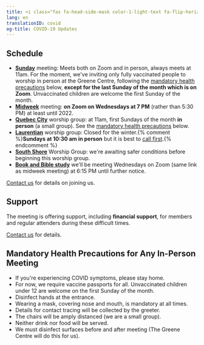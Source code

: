 ```yaml
---
title: <i class="fas fa-head-side-mask color-1-light-text fa-flip-horizontal"></i> COVID-19 Updates
lang: en
translationID: covid
og-title: COVID-19 Updates
---
```

## Schedule
* [**Sunday**](/directions) meeting: Meets both on Zoom and in person, always meets at 11am. For the moment, we've inviting only fully vaccinated people to worship in person at the Greene Centre, following the [mandatory health precautions](#precautions) below, **except for the last Sunday of the month which is on Zoom**. Unvaccinated children are welcome the first Sunday of the month.
* [**Midweek**](/midweek) meeting: **on Zoom on Wednesdays at 7 PM** (rather than 5:30 PM) at least until 2022.
* [**Quebec City**](/qc) worship group: at 11am, first Sundays of the month **in person** (a small group). See the [mandatory health precautions](#precautions) below.
* [**Laurentian**](/laurentians) worship group: Closed for the winter.{% comment %}**Sundays at 10:30 am in person** but it is best to [call first](/laurentians#contact).{% endcomment %}
* [**South Shore**](/south_shore) Worship Group: we're awaiting safer conditions before beginning this worship group.
* [**Book and Bible study**](/new_attender/book_bible) we'll be meeting Wednesdays on Zoom (same link as midweek meeting) at 6:15 PM until further notice.

[Contact us](/contact.html) for details on joining us.

## Support
The meeting is offering support, including **financial support**, for members and regular attenders during these difficult times. 

[Contact us](/contact.html) for details.

## Mandatory Health Precautions for Any In-Person Meeting <span class="stanchor"><a name="precautions"></a></span>
* If you're experiencing COVID symptoms, please stay home.
* For now, we require vaccine passports for all. Unvaccinated children under 12 are welcome on the first Sunday of the month.
* Disinfect hands at the entrance.
* Wearing a mask, covering nose and mouth, is mandatory at all times.
* Details for contact tracing will be collected by the greeter.
* The chairs will be amply distanced (we are a small group).
* Neither drink nor food will be served.
* We must disinfect surfaces before and after meeting (The Greene Centre will do this for us).
